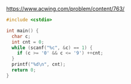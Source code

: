 https://www.acwing.com/problem/content/763/

```c++
#include <cstdio>

int main() {
  char c;
  int cnt = 0;
  while (scanf("%c", &c) == 1) {
    if (c >= '0' && c <= '9') ++cnt;
  }
  printf("%d\n", cnt);
  return 0;
}
```
